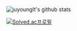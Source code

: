 <!--
**juyoungIt/juyoungit** is a ✨ _special_ ✨ repository because its `README.md` (this file) appears on your GitHub profile.

Here are some ideas to get you started:

- 🔭 I’m currently working on ...
- 🌱 I’m currently learning ...
- 👯 I’m looking to collaborate on ...
- 🤔 I’m looking for help with ...
- 💬 Ask me about ...
- 📫 How to reach me: ...
- 😄 Pronouns: ...
- ⚡ Fun fact: ...
-->

![juyoungIt's github stats](https://github-readme-stats.vercel.app/api?username=juyoungIt&show_icons=true)
<!--[![juyoungIt's github stats](https://github-readme-stats.vercel.app/api/top-langs/?username=juyoungIt&show_icons=true&hide_border=true&title_color=004386&icon_color=004386&layout=compact)](https://github.com/juyoungIt)-->

[![Solved.ac프로필](http://mazassumnida.wtf/api/v2/generate_badge?boj=hjy2885)](https://solved.ac/hjy2885)

